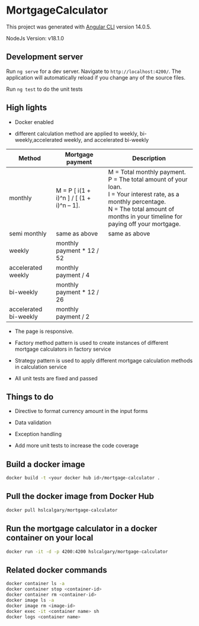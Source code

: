 # MortgageCalculator

This project was generated with [Angular CLI](https://github.com/angular/angular-cli) version 14.0.5.

NodeJs Version: v18.1.0

## Development server

Run `ng serve` for a dev server. Navigate to `http://localhost:4200/`. The application will automatically reload if you change any of the source files.

Run `ng test` to do the unit tests

## High lights

- Docker enabled

- different calculation method are applied to weekly, bi-weekly,accelerated weekly, and accelerated bi-weekly

| Method | Mortgage payment | Description
| ----------- | ----------- | ----------- |
| monthly | M = P [ i(1 + i)^n ] / [ (1 + i)^n – 1]. | M = Total monthly payment. <br> P = The total amount of your loan. <br> I = Your interest rate, as a monthly percentage. <br> N = The total amount of months in your timeline for paying off your mortgage. |
| semi monthly | same as above | same as above |
| weekly | monthly payment * 12 / 52 | |
| accelerated weekly | monthly payment / 4 | |
| bi-weekly | monthly payment * 12 / 26 | |
| accelerated bi-weekly | monthly payment / 2 | |

- The page is responsive.

- Factory method pattern is used to create instances of different mortgage calculators in factory service

- Strategy pattern is used to apply different mortgage calculation methods in calculation service

- All unit tests are fixed and passed

## Things to do

- Directive to format currency amount in the input forms

- Data validation

- Exception handling

- Add more unit tests to increase the code coverage

## Build a docker image

```bash
docker build -t <your docker hub id>/mortgage-calculator .
```

## Pull the docker image from Docker Hub

```bash
docker pull hslcalgary/mortgage-calculator
```

## Run the mortgage calculator in a docker container on your local

```bash
docker run -it -d -p 4200:4200 hslcalgary/mortgage-calculator
```

## Related docker commands

```bash
docker container ls -a
docker container stop <container-id>
docker container rm <container-id>
docker image ls -a
docker image rm <image-id>
docker exec -it <container name> sh
docker logs <container name>
```
